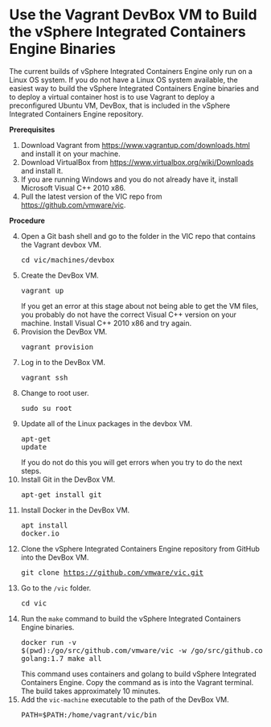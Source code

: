 # Use the Vagrant DevBox VM to Build the vSphere Integrated Containers Engine Binaries #

The current builds of vSphere Integrated Containers Engine only run on a Linux OS system. If you do not have a Linux OS system available, the easiest way to build the vSphere Integrated Containers Engine binaries and to deploy a virtual container host is to use Vagrant to deploy a preconfigured Ubuntu VM, DevBox, that is included in the vSphere Integrated Containers Engine repository.

**Prerequisites**

1. Download Vagrant from https://www.vagrantup.com/downloads.html and install it on your machine.
2. Download VirtualBox from https://www.virtualbox.org/wiki/Downloads and install it.
3. If you are running Windows and you do not already have it, install Microsoft Visual C++ 2010 x86.
4. Pull the latest version of the VIC repo from https://github.com/vmware/vic.

**Procedure**

4. Open a Git bash shell and go to the folder in the VIC repo that contains the Vagrant devbox VM. <pre>cd vic/machines/devbox</pre>
8. Create the DevBox VM. <pre>vagrant up</pre> If you get an error at this stage about not being able to get the VM files, you probably do not have the correct Visual C++ version on your machine. Install Visual C++ 2010 x86 and try again.
9. Provision the DevBox VM. <pre>vagrant provision</pre>
10. Log in to the DevBox VM. <pre>vagrant ssh</pre>
11. Change to root user.<pre>sudo su root</pre>
12. Update all of the Linux packages in the devbox VM. <pre>apt-get update</pre> If you do not do this you will get errors when you try to do the next steps.
13. Install Git in the DevBox VM. <pre>apt-get install git</pre>
14. Install Docker in the DevBox VM.<pre>apt install docker.io</pre>
15. Clone the vSphere Integrated Containers Engine repository from GitHub into the DevBox VM.<pre>git clone https://github.com/vmware/vic.git</pre>
16. Go to the `/vic` folder.<pre>cd vic</pre>
17. Run the `make` command to build the vSphere Integrated Containers Engine binaries. <pre>docker run -v $(pwd):/go/src/github.com/vmware/vic -w /go/src/github.com/vmware/vic golang:1.7 make all</pre> This command uses containers and golang to build vSphere Integrated Containers Engine. Copy the command as is into the Vagrant terminal. The build takes approximately 10 minutes.
18. Add the `vic-machine` executable to the path of the DevBox VM.<pre>PATH=$PATH:/home/vagrant/vic/bin</pre>
